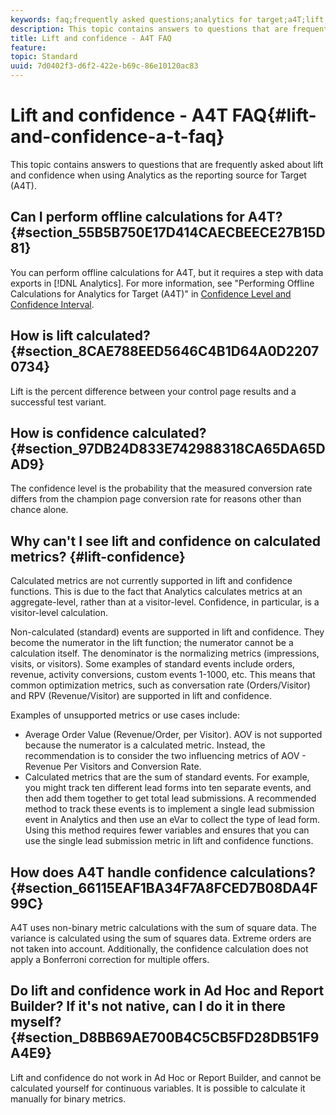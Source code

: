 ```yaml
---
keywords: faq;frequently asked questions;analytics for target;a4T;lift;ad hoc;report builder;confidence
description: This topic contains answers to questions that are frequently asked about lift and confidence when using Analytics as the reporting source for Target (A4T).
title: Lift and confidence - A4T FAQ
feature: 
topic: Standard
uuid: 7d0402f3-d6f2-422e-b69c-86e10120ac83
---
```


# Lift and confidence - A4T FAQ{#lift-and-confidence-a-t-faq}

This topic contains answers to questions that are frequently asked about lift and confidence when using Analytics as the reporting source for Target (A4T).

## Can I perform offline calculations for A4T? {#section_55B5B750E17D414CAECBEECE27B15D81}

You can perform offline calculations for A4T, but it requires a step with data exports in [!DNL Analytics]. For more information, see "Performing Offline Calculations for Analytics for Target (A4T)" in [Confidence Level and Confidence Interval](../../../c-reports/conversion-rate.md#concept_0D0002A1EBDF420E9C50E2A46F36629B).

## How is lift calculated? {#section_8CAE788EED5646C4B1D64A0D22070734}

Lift is the percent difference between your control page results and a successful test variant.

## How is confidence calculated? {#section_97DB24D833E742988318CA65DA65DAD9}

The confidence level is the probability that the measured conversion rate differs from the champion page conversion rate for reasons other than chance alone.

## Why can't I see lift and confidence on calculated metrics? {#lift-confidence}

Calculated metrics are not currently supported in lift and confidence functions. This is due to the fact that Analytics calculates metrics at an aggregate-level, rather than at a visitor-level. Confidence, in particular, is a visitor-level calculation. 

Non-calculated (standard) events are supported in lift and confidence. They become the numerator in the lift function; the numerator cannot be a calculation itself. The denominator is the normalizing metrics (impressions, visits, or visitors). Some examples of standard events include orders, revenue, activity conversions, custom events 1-1000, etc. This means that common optimization metrics, such as conversation rate (Orders/Visitor) and RPV (Revenue/Visitor) are supported in lift and confidence.

Examples of unsupported metrics or use cases include:

* Average Order Value (Revenue/Order, per Visitor). AOV is not supported because the numerator is a calculated metric. Instead, the recommendation is to consider the two influencing metrics of AOV - Revenue Per Visitors and Conversion Rate.
* Calculated metrics that are the sum of standard events. For example, you might track ten different lead forms into ten separate events, and then add them together to get total lead submissions. A recommended method to track these events is to implement a single lead submission event in Analytics and then use an eVar to collect the type of lead form. Using this method requires fewer variables and ensures that you can use the single lead submission metric in lift and confidence functions.

## How does A4T handle confidence calculations? {#section_66115EAF1BA34F7A8FCED7B08DA4F99C}

A4T uses non-binary metric calculations with the sum of square data. The variance is calculated using the sum of squares data. Extreme orders are not taken into account. Additionally, the confidence calculation does not apply a Bonferroni correction for multiple offers.

## Do lift and confidence work in Ad Hoc and Report Builder? If it's not native, can I do it in there myself? {#section_D8BB69AE700B4C5CB5FD28DB51F9A4E9}

Lift and confidence do not work in Ad Hoc or Report Builder, and cannot be calculated yourself for continuous variables. It is possible to calculate it manually for binary metrics. 
